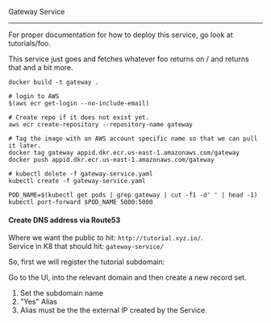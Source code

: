 Gateway Service
_______________

For proper documentation for how to deploy this service, go look at tutorials/foo.

This service just goes and fetches whatever foo returns on / and returns that and a bit more.

```
docker build -t gateway .

# login to AWS
$(aws ecr get-login --no-include-email)

# Create repo if it does not exist yet.
aws ecr create-repository --repository-name gateway

# Tag the image with an AWS account specific name so that we can pull it later.
docker tag gateway appid.dkr.ecr.us-east-1.amazonaws.com/gateway
docker push appid.dkr.ecr.us-east-1.amazonaws.com/gateway

# kubectl delete -f gateway-service.yaml
kubectl create -f gateway-service.yaml

POD_NAME=$(kubectl get pods | grep gateway | cut -f1 -d' ' | head -1)
kubectl port-forward $POD_NAME 5000:5000

```


#### Create DNS address via Route53

Where we want the public to hit:  `http://tutorial.xyz.io/`.  
Service in K8 that should hit:  `gateway-service/`  

So, first we will register the tutorial subdomain:

Go to the UI, into the relevant domain and then create a new record set.

1)  Set the subdomain name  
2)  "Yes" Alias  
3)  Alias must be the the external IP created by the Service.

